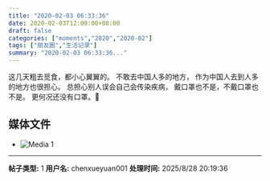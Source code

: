 ```yaml
---
title: "2020-02-03 06:33:36"
date: 2020-02-03T12:00:00+08:00
draft: false
categories: ["moments","2020","2020-02"]
tags: ["朋友圈","生活记录"]
summary: "2020-02-03 06:33:36..."
---
```


这几天粗去觅食，都小心翼翼的。
不敢去中国人多的地方，
作为中国人去到人多的地方也很担心。
总担心别人误会自己会传染疾病，
戴口罩也不是，不戴口罩也不是。
更何况还没有口罩。🌚

## 媒体文件

- ![Media 1](/Moments/photos/2020-02-03/202002030633360.jpg)

---

**帖子类型:** 1
**用户名:** chenxueyuan001
**处理时间:** 2025/8/28 20:19:36